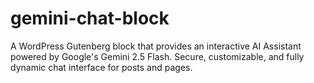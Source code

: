 # gemini-chat-block
A WordPress Gutenberg block that provides an interactive AI Assistant powered by Google's Gemini 2.5 Flash. Secure, customizable, and fully dynamic chat interface for posts and pages.

